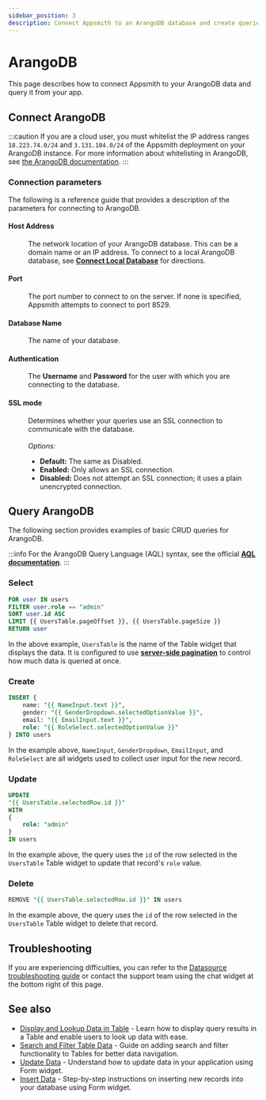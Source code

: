 ```yaml
---
sidebar_position: 3
description: Connect Appsmith to an ArangoDB database and create queries.
---
```


# ArangoDB

This page describes how to connect Appsmith to your ArangoDB data and query it from your app.

## Connect ArangoDB

:::caution
If you are a cloud user, you must whitelist the IP address ranges `18.223.74.0/24` and `3.131.104.0/24` of the Appsmith deployment on your ArangoDB instance. For more information about whitelisting in ArangoDB, see [the ArangoDB documentation](https://www.arangodb.com/docs/stable/security-security-options.html#endpoint-access).
:::

### Connection parameters

The following is a reference guide that provides a description of the parameters for connecting to ArangoDB.

<ZoomImage
  src="/img/Arango_configuration.jpeg" 
  alt="Configure ArangoDB datasource."
  caption="Configure ArangoDB datasource"
/>

#### Host Address

<dd>The network location of your ArangoDB database. This can be a domain name or an IP address. To connect to a local ArangoDB database, see <a href="https://docs.appsmith.com/connect-data/how-to-guides/how-to-work-with-local-apis-on-appsmith"><b>Connect Local Database</b></a> for directions. </dd>

#### Port

<dd>The port number to connect to on the server. If none is specified, Appsmith attempts to connect to port 8529.</dd>

#### Database Name

<dd>The name of your database. </dd>

#### Authentication

<dd>The <b>Username</b> and <b>Password</b> for the user with which you are connecting to the database.</dd>

#### SSL mode

<dd>Determines whether your queries use an SSL connection to communicate with the database.</dd><br/>
<dd>
    <i>Options:</i>
  <ul>
      <li><b>Default:</b> The same as Disabled.</li>
      <li><b>Enabled:</b> Only allows an SSL connection.</li>
      <li><b>Disabled:</b> Does not attempt an SSL connection; it uses a plain unencrypted connection.</li>
  </ul>
</dd>

## Query ArangoDB

The following section provides examples of basic CRUD queries for ArangoDB.

<ZoomImage
  src="/img/arangodb-query-config.png" 
  alt="Configure an ArangoDB query in the editor."
  caption="Configure an ArangoDB query in the editor"
/>

:::info
For the ArangoDB Query Language (AQL) syntax, see the official [**AQL documentation**](https://www.arangodb.com/docs/stable/aql/).
:::

### Select

```sql
FOR user IN users
FILTER user.role == "admin"
SORT user.id ASC
LIMIT {{ UsersTable.pageOffset }}, {{ UsersTable.pageSize }}
RETURN user
```

In the above example, `UsersTable` is the name of the Table widget that displays the data. It is configured to use [**server-side pagination**](https://docs.appsmith.com//build-apps/how-to-guides/Server-side-pagination-in-table) to control how much data is queried at once.

### Create

```sql
INSERT {
    name: "{{ NameInput.text }}",
    gender: "{{ GenderDropdown.selectedOptionValue }}",
    email: "{{ EmailInput.text }}",
    role: "{{ RoleSelect.selectedOptionValue }}"
} INTO users
```

In the example above, `NameInput`, `GenderDropdown`, `EmailInput`, and `RoleSelect` are all widgets used to collect user input for the new record.

### Update

```sql
UPDATE
"{{ UsersTable.selectedRow.id }}"
WITH
{
    role: "admin"
}
IN users
```

In the example above, the query uses the `id` of the row selected in the `UsersTable` Table widget to update that record's `role` value.

### Delete

```sql
REMOVE "{{ UsersTable.selectedRow.id }}" IN users
```

In the example above, the query uses the `id` of the row selected in the `UsersTable` Table widget to delete that record.


## Troubleshooting

If you are experiencing difficulties, you can refer to the [Datasource troubleshooting guide](https://docs.appsmith.com/help-and-support/troubleshooting-guide/action-errors/datasource-errors) or contact the support team using the chat widget at the bottom right of this page.

## See also

- [Display and Lookup Data in Table](https://docs.appsmith.com//build-apps/how-to-guides/display-search-and-filter-table-data) - Learn how to display query results in a Table and enable users to look up data with ease.
- [Search and Filter Table Data](https://docs.appsmith.com//build-apps/how-to-guides/search-and-filter-table-data) - Guide on adding search and filter functionality to Tables for better data navigation.
- [Update Data](https://docs.appsmith.com//build-apps/how-to-guides/submit-form-data) - Understand how to update data in your application using Form widget.
- [Insert Data](https://docs.appsmith.com//build-apps/how-to-guides/insert-data) - Step-by-step instructions on inserting new records into your database using Form widget.
